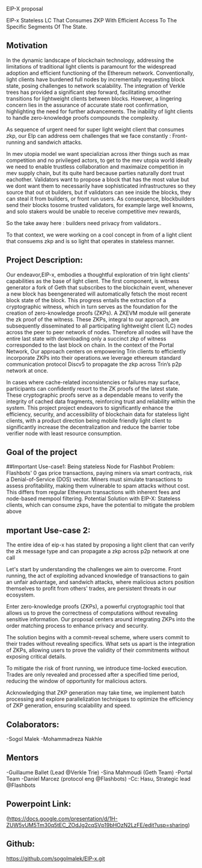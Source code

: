 EIP-X proposal 


EIP-x 
 Stateless LC That Consumes ZKP With Efficient Access To The Specific Segments Of The State.


## Motivation
In the dynamic landscape of blockchain technology, addressing the limitations of traditional light clients is paramount for the widespread adoption and efficient functioning of the Ethereum network. Conventionally, light clients have burdened full nodes by incrementally requesting block state, posing challenges to network scalability. The integration of Verkle trees has provided a significant step forward, facilitating smoother transitions for lightweight clients between blocks. However, a lingering concern lies in the assurance of accurate state root confirmation, highlighting the need for further advancements. The inability of light clients to handle zero-knowledge proofs compounds the complexity. 

As sequence of urgent need for super light weight client that consumes zkp, our EIp can address oem challenges that we face constantly : Front-running and sandwich attacks. 

In mev utopia model we want specializian across ither things such as max competition and no privileged actors, to get to the mev utopia world ideally we need to enable trustless collaboration and maximaize competition in mev supply chain, but its quite hard because parties naturally dont trust eachother. Validators want to propose  a block that has the most value but we dont want them to necessarily have sophisticated infrastructures so they source that out ot builders, but if validators can see inside the blocks, they can steal it from builders, or front run users. As consequence, blockbuilders send their blocks tosome  trusted validators, for example large well knowns, and solo stakers would be unable to receive competitive mev rewards, 

So the take away here : builders need privacy from validators.. 

 To that context, we were working on a cool concept in from of a light client that consuems zkp and is so light that operates in stateless manner. 




## Project Description:
Our endeavor,EIP-x, embodies a thoughtful exploration of trin light clients' capabilities as the base of light client. 
The first component, is  witness generator a fork of Geth that subscribes to the blockchain event, whenever a new block has beengenerated will automatically fetsch the  most recent block state of the block. This progress entails the extraction of a cryptographic witness, which in turn serves as the foundation for the creation of zero-knowledge proofs (ZKPs). A ZKEVM module will generate the zk proof of the witness. These ZKPs, integral to our approach, are subsequently disseminated to all participating lightweight client (LC) nodes across the peer to peer network of nodes. Therefore all nodes will have the entire last state with downloading only a succinct zkp of witness corresponded to the last block on chain. In the context of the Portal Network, Our approach centers on empowering Trin clients to efficiently incorporate ZKPs into their operations.we leverage ethereum standard communication protocol Discv5 to propagate the zkp across Trin’s p2p network at once. 


In cases where cache-related inconsistencies or failures may surface, participants can confidently resort to the ZK proofs of the latest state. These cryptographic proofs serve as a dependable means to verify the integrity of cached data fragments, reinforcing trust and reliability within the system. This project project endeavors to significantly enhance the efficiency, security, and accessibility of blockchain data for stateless light clients, with a product direction being mobile friendly light client to significantly increase the decentralization and reduce the barrier tobe verifier node with least resource consumption. 


## Goal of the project


##Important Use-case1: 
Being stateless Node for Flashbot
Problem: 
Flashbots' 0 gas price transactions, paying miners via smart contracts, risk a Denial-of-Service (DOS) vector. Miners must simulate transactions to assess profitability, making them vulnerable to spam attacks without cost. This differs from regular Ethereum transactions with inherent fees and node-based mempool filtering.
Potential Solution with EIP-X: Stateless clients, which can consume  zkps, have the potential to mitigate the problem above


## mportant Use-case 2: 

The entire idea of eip-x has stated by proposing a light client that can verify the zk message type and can propagate a zkp across p2p network at one call 

Let's start by understanding the challenges we aim to overcome. Front running, the act of exploiting advanced knowledge of transactions to gain an unfair advantage, and sandwich attacks, where malicious actors position themselves to profit from others' trades, are persistent threats in our ecosystem.


Enter zero-knowledge proofs (ZKPs), a powerful cryptographic tool that allows us to prove the correctness of computations without revealing sensitive information. Our proposal centers around integrating ZKPs into the order matching process to enhance privacy and security.

The solution begins with a commit-reveal scheme, where users commit to their trades without revealing specifics. What sets us apart is the integration of ZKPs, allowing users to prove the validity of their commitments without exposing critical details.


To mitigate the risk of front running, we introduce time-locked execution. Trades are only revealed and processed after a specified time period, reducing the window of opportunity for malicious actors.

Acknowledging that ZKP generation may take time, we implement batch processing and explore parallelization techniques to optimize the efficiency of ZKP generation, ensuring scalability and speed.


## Colaborators:
-Sogol Malek
-Mohammadreza Nakhle

## Mentors 
-Guillaume Ballet (Lead @Verkle Trie)
-Sina Mahmoudi (Geth Team)
-Portal Team 
-Daniel Marcez (protocol eng @Flashbots)
-Cc: Hasu, Strategic lead @Flashbots

## Powerpoint Link: 
(https://docs.google.com/presentation/d/1H-ZUW5vUM5Tm30q5tEC_ZOdJg2cqSVp19bHOzN2LzFE/edit?usp=sharing)

## Github:
https://github.com/sogolmalek/EIP-x.git 





